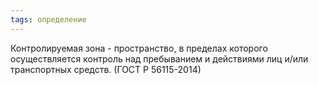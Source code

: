 ```yaml
---
tags: определение
---
```

Контролируемая зона - пространство, в пределах которого осуществляется контроль над пребыванием и действиями лиц и/или транспортных средств. (ГОСТ Р 56115-2014)
